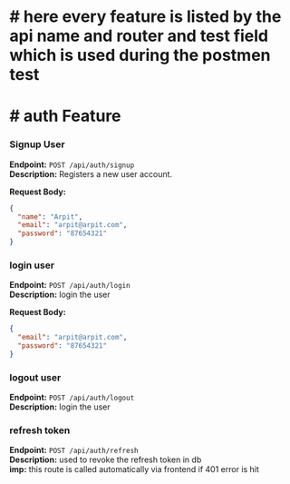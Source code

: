 # # here every feature is listed by the api name and router and test field which is used during the postmen test

# # auth Feature 

### Signup User
**Endpoint:** `POST /api/auth/signup`  
**Description:** Registers a new user account.  

**Request Body:**
```json
{
  "name": "Arpit",
  "email": "arpit@arpit.com",
  "password": "87654321"
}
```

### login user
**Endpoint:** `POST /api/auth/login`  
**Description:** login the user   

**Request Body:**
```json
{
  "email": "arpit@arpit.com",
  "password": "87654321"
}
```

### logout user
**Endpoint:** `POST /api/auth/logout`  
**Description:** login the user   

### refresh token
**Endpoint:** `POST /api/auth/refresh`  
**Description:** used to revoke the refresh token in db   
**imp:** this route is called automatically via frontend if 401 error is hit 
